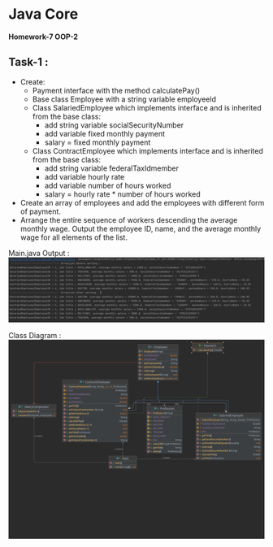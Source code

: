 # Java Core

**Homework-7 OOP-2**

## Task-1 :
- Create:
  - Payment interface with the method calculatePay()
  - Base class Employee with a string variable employeeld
  - Class SalariedEmployee which implements interface and is inherited from the base class:
    - add string variable socialSecurityNumber
    - add variable fixed monthly payment
    - salary = fixed monthly payment
  - Class ContractEmployee which implements interface and is inherited from the base class: 
    - add string variable federalTaxIdmember
    - add variable hourly rate
    - add variable number of hours worked
    - salary = hourly rate * number of hours worked
- Create an array of employees and add the employees with different form of payment.
- Arrange the entire sequence of workers descending the average monthly wage. 
Output the employee ID, name, and the average monthly wage for all elements of the list.

Main.java Output :
![ScreenShot](output.png)


Class Diagram :
![ScreenShot](payment_uml.png)